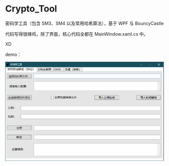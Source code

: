 # Crypto_Tool
密码学工具（包含 SM3、SM4 以及常用哈希算法），基于 WPF 与 BouncyCastle

代码写得很辣鸡，除了界面，核心代码全都在 MainWindow.xaml.cs 中。

XD

demo：

![demo](https://github.com/dds2333/Crypto_Tool/blob/master/demo.png)
